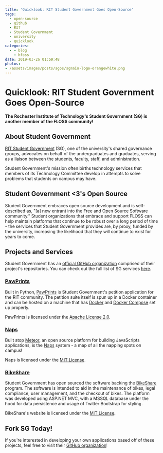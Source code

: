```yaml
---
title: 'Quicklook: RIT Student Government Goes Open-Source'
tags:
  - open-source
  - github
  - RIT
  - Student Government
  - university
  - quicklook
categories:
  - - blog
    - hfoss
date: 2019-03-26 01:59:48
photos:
- /assets/images/posts/sgos/sgmain-logo-orangewhite.png
---
```



# Quicklook: RIT Student Government Goes Open-Source #

**The Rochester Institute of Technology's Student Government (SG) is another member of the FLOSS community!**

## About Student Government ##

[RIT Student Government](https://sg.rit.edu/) (SG), one of the university's shared governance groups, advocates on behalf of the undergraduates and graduates, serving as a liaison between the students, faculty, staff, and administration. 

Student Government's mission often births technology services that members of its Technology Committee develop in attempts to solve problems that students on campus may have. 

## Student Government <3's Open Source ##

Student Government embraces open source development and is self-described as, "[a] new entrant into the Free and Open Source Software community." Student organizations that embrace and support FLOSS can help maintain platforms that continue to be robust over a long period of time - the services that Student Government provides are, by proxy, funded by the university, increasing the likelihood that they will continue to exist for years to come.

## Projects and Services ##

Student Government has an [official GitHub organization](https://github.com/ritstudentgovernment) comprised of their project's repositories. You can check out the full list of SG services [here](https://sg.rit.edu/services/).

### [PawPrints](https://github.com/ritstudentgovernment/PawPrints) ###

Built in Python, [PawPrints](https://github.com/ritstudentgovernment/PawPrints) is Student Government's petition application for the RIT community. The petition suite itself is spun up in a Docker container and can be hosted on a machine that has [Docker](https://www.docker.com/) and [Docker Compose](https://github.com/docker/compose) set up properly.

PawPrints is licensed under the [Apache License 2.0](https://www.apache.org/licenses/LICENSE-2.0).

### [Naps](https://github.com/ritstudentgovernment/Naps) ###

Built atop [Meteor](https://www.meteor.com/), an open source platform for building JavaScripts applications, is the [Naps](https://github.com/ritstudentgovernment/Naps) system - a map of all the napping spots on campus!

Naps is licensed under the [MIT License](https://opensource.org/licenses/MIT).

### [BikeShare](https://github.com/ritstudentgovernment/BikeShare) ###

Student Government has open sourced the software backing the [BikeShare](https://github.com/ritstudentgovernment/BikeShare) program. The software is intended to aid in the maintenance of bikes, legal compliance, user management, and the checkout of bikes. The platform was developed using ASP.NET MVC, with a MSSQL database under the hood for data persistence and usage of Twitter Bootstrap for styling.

BikeShare's website is licensed under the [MIT License](https://opensource.org/licenses/MIT).

## Fork SG Today! ##

If you're interested in developing your own applications based off of these projects, feel free to visit their [GitHub organization](https://github.com/ritstudentgovernment)!